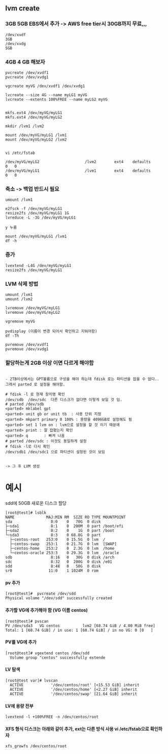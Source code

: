 ## lvm create


### 3GB 5GB EBS에서 추가 -> AWS free tier시 30GB까지 무료,,,

```
/dev/xvdf 
3GB
/dev/xvdg
5GB

```

### 4GB 4 GB 해보자

```
pvcreate /dev/xvdf1
pvcreate /dev/xvdg1

vgcreate myVG /dev/xvdf1 /dev/xvdg1

lvcreate --size 4G --name myLG1 myVG
lvcreate --extents 100%FREE --name myLG2 myVG


mkfs.ext4 /dev/myVG/myLG1
mkfs.ext4 /dev/myVG/myLG2

mkdir /lvm1 /lvm2

mount /dev/myVG/myLG1 /lvm1
mount /dev/myVG/myLG2 /lvm2


vi /etc/fstab

/dev/myVG/myLG2                    /lvm2        ext4    defaults          0   0
/dev/myVG/myLG1                    /lvm1        ext4    defaults          0   0

```

### 축소 -> 백업 반드시 필요 

```
umount /lvm1

e2fsck -f /dev/myVG/myLG1
resize2fs /dev/myVG/myLG1 1G
lvreduce -L -3G /dev/myVG/myLG1

y 누름

mount /dev/myVG/myLG1 /lvm1
df -h
```

### 증가

```
lvextend -L4G /dev/myVG/myLG1
resize2fs /dev/myVG/myLG1 
```

### LVM 삭제 방법

```
umount /lvm1
umount /lvm2

lvremove /dev/myVG/myLG1
lvremove /dev/myVG/myLG2

vgremove myVG

pvdisplay (이름이 변경 되어서 확인하고 지워야함) 
df -Th

pvremove /dev/xvdf1
pvremove /dev/xvdg1
```

### 할당하는게 2GB 이상 이면 다르게 해야함

```

- 2TB이상에서는 GPT볼륨으로 구성을 해야 하는데 fdisk 로는 파티션을 잡을 수 없다.. 
그래서 parted 로 설정을 해야함. 

# fdisk -l 로 현재 장치명 확인 
/dev/sdb  /dev/sdc  다른 디스크가 없다면 이렇게 보일 것 임.
# parted /dev/sdb
<parted> mklabel gpt
<parted> unit gb or unit tb  : 사용 단위 지정
<parted> mkpart primary 0 100% : 용량을 4096GB로 설정해도 됨
<parted> set 1 lvm on : lvm으로 설정을 할 것 이기 때문에
<parted> print : 잘 잡혔는지 확인
<parted> q       : 빠져 나옴
# parted /dev/sdc : 이것도 동일하게 설정
# fdisk -l로 다시 확인 
/dev/sdb1 /dev/sdc1 으로 파티션이 설정된 것이 보임


-> 그 후 LVM 생성

```

# 예시

sdd에 50GB 새로운 디스크 할당

```
[root@test]# lsblk
NAME              MAJ:MIN RM  SIZE RO TYPE MOUNTPOINT
sda                 8:0    0   70G  0 disk 
├─sda1              8:1    0  200M  0 part /boot/efi
├─sda2              8:2    0    1G  0 part /boot
└─sda3              8:3    0 68.8G  0 part 
  ├─centos-root   253:0    0 15.5G  0 lvm  /
  ├─centos-swap   253:1    0 21.7G  0 lvm  [SWAP]
  ├─centos-home   253:2    0  2.3G  0 lvm  /home
  └─centos-oracle 253:3    0 29.3G  0 lvm  /oracle
sdb                 8:16   0   30G  0 disk /arch
sdc                 8:32   0  200G  0 disk /e01
sdd                 8:48   0   50G  0 disk 
sr0                11:0    1 1024M  0 rom
```

#### pv 추가

```
[root@test]#  pvcreate /dev/sdd
Physical volume "/dev/sdd" successfully created
```

#### 추가할 VG에 추가해야 함 (VG 이름 centos)

```
[root@test]# pvscan
PV /dev/sda3   VG centos          lvm2 [68.74 GiB / 4.00 MiB free]
Total: 1 [68.74 GiB] / in use: 1 [68.74 GiB] / in no VG: 0 [0   ]
```

#### PV를 VG에 추가

```
[root@test]# vgextend centos /dev/sdd
  Volume group "centos" successfully extende
```

#### LV 탐색

```
[root@test var]# lvscan
  ACTIVE            '/dev/centos/root' [<15.53 GiB] inherit
  ACTIVE            '/dev/centos/home' [<2.27 GiB] inherit
  ACTIVE            '/dev/centos/swap' [21.64 GiB] inherit
```

#### LV에 용량 전부

```
lvextend -l +100%FREE -n /dev/centos/root
```

#### XFS 형식 디스크는 아래와 같이 추가, ext는 다른 방식 사용 vi /etc/fstab으로 확인하자

```
xfs_growfs /dev/centos/root
```



